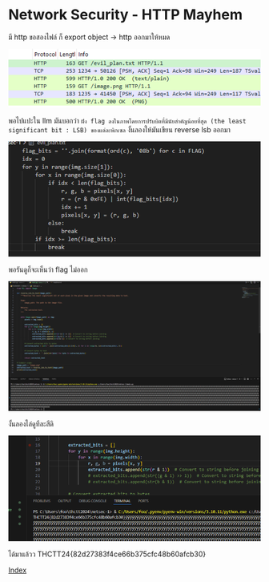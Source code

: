 # Network Security - HTTP Mayhem

มี http ขอสองไฟล์ ก็ export object -> http ออกมาให้หมด

![alt](1.png)

พอไปแปะใน llm มันบอกว่า `ฝัง flag ลงในภาพโดยการปรับบิตที่มีนัยสำคัญน้อยที่สุด (the least significant bit : LSB) ของแต่ละพิกเซล` งั้นลองให้มันเขียน reverse lsb ออกมา

![alt](2.png)

พอรันดูก็จะเห็นว่า flag ไม่ออก

![alt](3.png)

งั้นลองไล่ดูทีละสีดิ

![alt](4.png)

ได้มาแล้วว THCTT24{82d27383f4ce66b375cfc48b60afcb30}

[Index](../)
